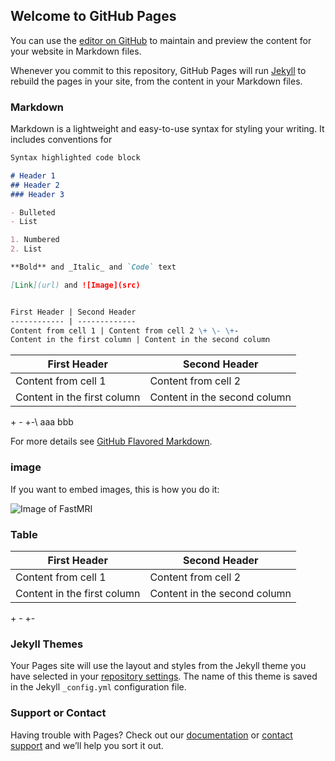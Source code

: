 ## Welcome to GitHub Pages

You can use the [editor on GitHub](https://github.com/changheunoh/test_page/edit/master/README.md) to maintain and preview the content for your website in Markdown files.

Whenever you commit to this repository, GitHub Pages will run [Jekyll](https://jekyllrb.com/) to rebuild the pages in your site, from the content in your Markdown files.

### Markdown

Markdown is a lightweight and easy-to-use syntax for styling your writing. It includes conventions for

```markdown
Syntax highlighted code block

# Header 1
## Header 2
### Header 3

- Bulleted
- List

1. Numbered
2. List

**Bold** and _Italic_ and `Code` text

[Link](url) and ![Image](src)


First Header | Second Header
------------ | -------------
Content from cell 1 | Content from cell 2 \+ \- \+-
Content in the first column | Content in the second column
```

First Header | Second Header
------------ | -------------
Content from cell 1 | Content from cell 2
Content in the first column | Content in the second column

\+ \- \+-\ aaa bbb


For more details see [GitHub Flavored Markdown](https://guides.github.com/features/mastering-markdown/).

### image

If you want to embed images, this is how you do it:

![Image of FastMRI](fastmri.png)










### Table

First Header | Second Header
------------ | -------------
Content from cell 1 | Content from cell 2
Content in the first column | Content in the second column

\+ \- \+-

### Jekyll Themes

Your Pages site will use the layout and styles from the Jekyll theme you have selected in your [repository settings](https://github.com/changheunoh/test_page/settings). The name of this theme is saved in the Jekyll `_config.yml` configuration file.

### Support or Contact

Having trouble with Pages? Check out our [documentation](https://help.github.com/categories/github-pages-basics/) or [contact support](https://github.com/contact) and we’ll help you sort it out.
